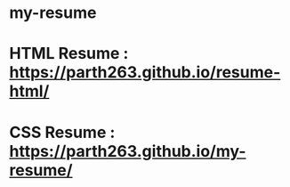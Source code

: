 # my-resume
# HTML Resume : https://parth263.github.io/resume-html/
# CSS Resume : https://parth263.github.io/my-resume/
